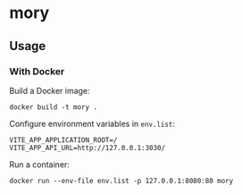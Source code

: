 # mory

## Usage

### With Docker

Build a Docker image:
```shell
docker build -t mory .
```

Configure environment variables in `env.list`:
```
VITE_APP_APPLICATION_ROOT=/
VITE_APP_API_URL=http://127.0.0.1:3030/
```

Run a container:
```shell
docker run --env-file env.list -p 127.0.0.1:8080:80 mory
```
